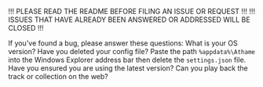 !!! PLEASE READ THE README BEFORE FILING AN ISSUE OR REQUEST !!!
!!! ISSUES THAT HAVE ALREADY BEEN ANSWERED OR ADDRESSED WILL BE CLOSED !!!

If you've found a bug, please answer these questions:
What is your OS version?
Have you deleted your config file? Paste the path `%appdata%\Athame` into the Windows Explorer address bar then delete the `settings.json` file.
Have you ensured you are using the latest version?
Can you play back the track or collection on the web?